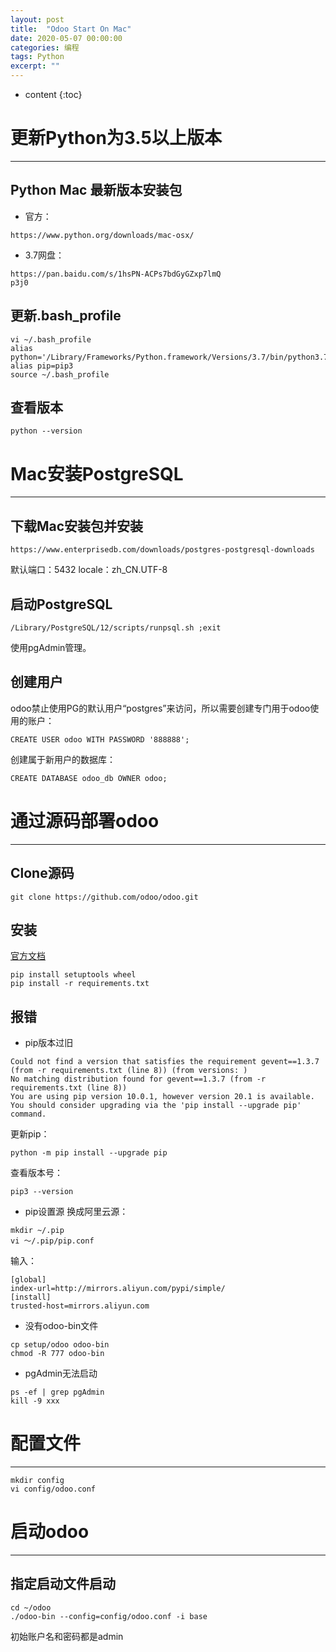 ```yaml
---
layout: post
title:  "Odoo Start On Mac"
date: 2020-05-07 00:00:00
categories: 编程
tags: Python
excerpt: ""
---
```


* content
{:toc}


# 更新Python为3.5以上版本
-----------------------------------------------------------------
## Python Mac 最新版本安装包
* 官方：
```
https://www.python.org/downloads/mac-osx/
```

* 3.7网盘：
```
https://pan.baidu.com/s/1hsPN-ACPs7bdGyGZxp7lmQ
p3j0
```

## 更新.bash_profile
```
vi ~/.bash_profile
alias python='/Library/Frameworks/Python.framework/Versions/3.7/bin/python3.7'
alias pip=pip3
source ~/.bash_profile
```

## 查看版本
```
python --version
```




# Mac安装PostgreSQL
-----------------------------------------------------------------
## 下载Mac安装包并安装
```
https://www.enterprisedb.com/downloads/postgres-postgresql-downloads
```
默认端口：5432
locale：zh_CN.UTF-8

## 启动PostgreSQL
```
/Library/PostgreSQL/12/scripts/runpsql.sh ;exit
```

使用pgAdmin管理。

## 创建用户
odoo禁止使用PG的默认用户“postgres”来访问，所以需要创建专门用于odoo使用的账户：
```
CREATE USER odoo WITH PASSWORD '888888';
```

创建属于新用户的数据库：
```
CREATE DATABASE odoo_db OWNER odoo;
```



# 通过源码部署odoo
-----------------------------------------------------------------
## Clone源码
```
git clone https://github.com/odoo/odoo.git
```

## 安装
[官方文档](https://www.odoo.com/documentation/13.0/setup/install.html#mac-os)

```
pip install setuptools wheel
pip install -r requirements.txt
```


## 报错
* pip版本过旧
```
Could not find a version that satisfies the requirement gevent==1.3.7 (from -r requirements.txt (line 8)) (from versions: )
No matching distribution found for gevent==1.3.7 (from -r requirements.txt (line 8))
You are using pip version 10.0.1, however version 20.1 is available.
You should consider upgrading via the 'pip install --upgrade pip' command.
```
更新pip：
```
python -m pip install --upgrade pip
```

查看版本号：
```
pip3 --version
```

* pip设置源
换成阿里云源：
```
mkdir ~/.pip
vi ～/.pip/pip.conf
```
输入：
```
[global]
index-url=http://mirrors.aliyun.com/pypi/simple/
[install]
trusted-host=mirrors.aliyun.com
```

* 没有odoo-bin文件
```
cp setup/odoo odoo-bin
chmod -R 777 odoo-bin
```

* pgAdmin无法启动
```
ps -ef | grep pgAdmin
kill -9 xxx
```



# 配置文件
-----------------------------------------------------------------
```
mkdir config
vi config/odoo.conf
```




# 启动odoo
-----------------------------------------------------------------
## 指定启动文件启动
```
cd ~/odoo
./odoo-bin --config=config/odoo.conf -i base
```

初始账户名和密码都是admin


